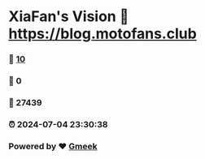 # XiaFan's Vision :link: https://blog.motofans.club 
### :page_facing_up: [10](https://blog.motofans.club/tag.html) 
### :speech_balloon: 0 
### :hibiscus: 27439 
### :alarm_clock: 2024-07-04 23:30:38 
### Powered by :heart: [Gmeek](https://github.com/Meekdai/Gmeek)
